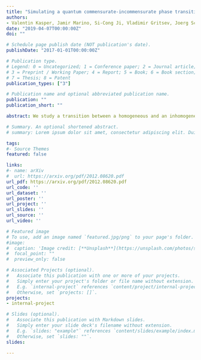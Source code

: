 ```yaml
---
title: "Simulating a quantum commensurate-incommensurate phase transition using two Raman-coupled one-dimensional condensates"
authors:
- Valentin Kasper, Jamir Marino, Si-Cong Ji, Vladimir Gritsev, Joerg Schmiedmayer, Eugene Demler
date: "2019-04-07T00:00:00Z"
doi: ""

# Schedule page publish date (NOT publication's date).
publishDate: "2017-01-01T00:00:00Z"

# Publication type.
# Legend: 0 = Uncategorized; 1 = Conference paper; 2 = Journal article;
# 3 = Preprint / Working Paper; 4 = Report; 5 = Book; 6 = Book section;
# 7 = Thesis; 8 = Patent
publication_types: ["3"]

# Publication name and optional abbreviated publication name.
publication: ""
publication_short: ""

abstract: We study a transition between a homogeneous and an inhomogeneous phase in a system of one-dimensional, Raman tunnel-coupled Bose gases. The homogeneous phase shows a flat density and phase profile, whereas the inhomogeneous ground state is characterized by periodic density ripples, and a soliton staircase in the phase difference. We show that under experimentally viable conditions the transition can be tuned by the wavevector difference Q of the Raman beams and can be described by the Pokrovsky-Talapov model for the relative phase between the two condensates. Local imaging available in atom chip experiments allows to observe the soliton lattice directly, while modulation spectroscopy can be used to explore collective modes, such as the phonon mode arising from breaking of translation symmetry by the soliton lattice. In addition, we investigate regimes where the cold atom experiment deviates from the Pokrovsky-Talapov field theory. We predict unusual mesoscopic effects arising from the finite size of the system, such as quantized injection of solitons upon increasing Q, or the system size. For moderate values of Q above criticality, we find that the density modulations in the two gases interplay with the relative phase profile and introduce novel features in the spatial structure of the mode wave-functions. Using an inhomogeneous Bogoliubov theory, we show that spatial quantum fluctuations are intertwined with the emerging soliton staircase. Finally, we comment on the prospects of the ultra-cold atom setup as a tunable platform studying quantum aspects of the Pokrovsky-Talapov theory in and out-of-equilibrium.

# Summary. An optional shortened abstract.
# summary: Lorem ipsum dolor sit amet, consectetur adipiscing elit. Duis posuere tellus ac convallis placerat. Proin tincidunt magna sed ex sollicitudin condimentum.

tags:
#- Source Themes
featured: false

links:
#- name: arXiv
#  url: https://arxiv.org/pdf/2012.08620.pdf 
url_pdf: https://arxiv.org/pdf/2012.08620.pdf
url_code: ''
url_dataset: ''
url_poster: ''
url_project: ''
url_slides: ''
url_source: ''
url_video: ''

# Featured image
# To use, add an image named `featured.jpg/png` to your page's folder. 
#image:
#  caption: 'Image credit: [**Unsplash**](https://unsplash.com/photos/s9CC2SKySJM)'
#  focal_point: ""
#  preview_only: false

# Associated Projects (optional).
#   Associate this publication with one or more of your projects.
#   Simply enter your project's folder or file name without extension.
#   E.g. `internal-project` references `content/project/internal-project/index.md`.
#   Otherwise, set `projects: []`.
projects:
- internal-project

# Slides (optional).
#   Associate this publication with Markdown slides.
#   Simply enter your slide deck's filename without extension.
#   E.g. `slides: "example"` references `content/slides/example/index.md`.
#   Otherwise, set `slides: ""`.
slides:

---
```




